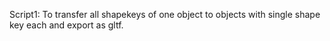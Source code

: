 Script1: To transfer all shapekeys of one object to objects with single shape key each and export as gltf.
